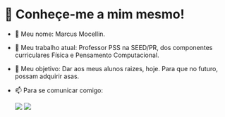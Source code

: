 # 👋 Conheçe-me a mim mesmo!

- 👀 Meu nome: Marcus Mocellin.
- 🌱 Meu trabalho atual: Professor PSS na SEED/PR, dos componentes curriculares Física e Pensamento Computacional.
- 💞️ Meu objetivo: Dar aos meus alunos raizes, hoje. Para que no futuro, possam adquirir asas.
- 📫 Para se comunicar comigo:

    <div>
    <a href = "mailto:professor.mocellin@gmail.com"><img src="https://img.shields.io/badge/Gmail-D14836?style=for-the-badge&logo=gmail&logoColor=white" target="_blank"></a>
    <a href="https://www.linkedin.com/in/marcus-mocellin" target="_blank"><img src="https://img.shields.io/badge/-LinkedIn-%230077B5?style=for-the-badge&logo=linkedin&logoColor=white" target="_blank"></a>   
    </div>


<!---
marcus-mocellin/marcus-mocellin is a ✨ special ✨ repository because its `README.md` (this file) appears on your GitHub profile.
You can click the Preview link to take a look at your changes.
--->
